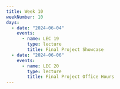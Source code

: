 ```yaml
---
title: Week 10
weekNumber: 10
days:
  - date: "2024-06-04"
    events:
      - name: LEC 19
        type: lecture
        title: Final Project Showcase
  - date: "2024-06-06"
    events:
      - name: LEC 20
        type: lecture
        title: Final Project Office Hours
---
```


